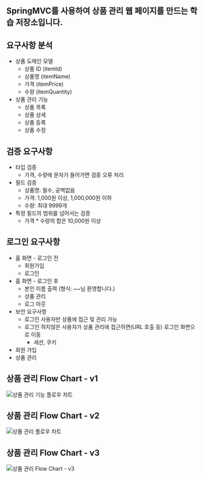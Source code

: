 ## SpringMVC를 사용하여 상품 관리 웹 페이지를 만드는 학습 저장소입니다.

## 요구사항 분석
- 상품 도메인 모델
    - 상품 ID (itemId)
    - 상품명 (itemName)
    - 가격 (itemPrice)
    - 수량 (itemQuantity)
- 상품 관리 기능
    - 상품 목록
    - 상품 상세
    - 상품 등록
    - 상품 수정

## 검증 요구사항
- 타입 검증
  - 가격, 수량에 문자가 들어가면 검증 오류 처리
- 필드 검증
  - 상품명: 필수, 공백없음
  - 가격: 1,000원 이상, 1,000,000원 이하
  - 수량: 최대 9999개
- 특정 필드의 범위를 넘어서는 검증
  - 가격 * 수량의 합은 10,000원 이상

## 로그인 요구사항
- 홈 화면 - 로그인 전
  - 회원가입
  - 로그인
- 홈 화면 - 로그인 후
  - 본인 이름 출력 (형식: ~~님 환영합니다.)
  - 상품 관리
  - 로그 아웃
- 보안 요구사항
  - 로그인 사용자만 상품에 접근 및 관리 가능
  - 로그인 하지않은 사용자가 상품 관리에 접근하면(URL 호출 등) 로그인 화면으로 이동
    - 세션, 쿠키
- 회원 가입
- 상품 관리

## 상품 관리 Flow Chart - v1
![상품 관리 기능 플로우 차트](https://user-images.githubusercontent.com/73871256/215332772-819ba5be-c31c-41db-b95f-2ef79f21ff3b.png)

## 상품 관리 Flow Chart - v2
![상품 관리 플로우 차트](https://user-images.githubusercontent.com/73871256/217708874-6c6c69d9-4629-4300-a2ba-5d0238606265.png)

## 상품 관리 Flow Chart - v3
![상품 관리 Flow Chart - v3](https://user-images.githubusercontent.com/73871256/217712774-f4d6a2ce-6e16-4dfd-8818-34d99995627d.png)

